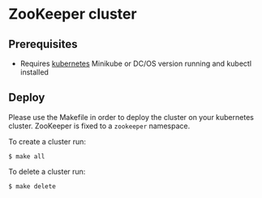 # ZooKeeper cluster

## Prerequisites
- Requires [kubernetes](https://kubernetes.io/) Minikube or DC/OS version
running and kubectl installed

## Deploy
Please use the Makefile in order to deploy the cluster on your kubernetes
cluster. ZooKeeper is fixed to a `zookeeper` namespace.

To create a cluster run:

`$ make all`

To delete a cluster run:

`$ make delete`
